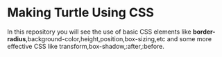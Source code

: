 # Making Turtle Using CSS

In this repository you will see the use of basic CSS elements like **border-radius**,background-color,height,position,box-sizing,etc and some more effective CSS like transform,box-shadow,:after,:before.

